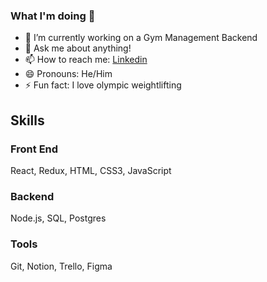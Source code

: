 ### What I'm doing 👋


- 🔭 I’m currently working on a Gym Management Backend
- 💬 Ask me about anything!
- 📫 How to reach me: [Linkedin](https://www.linkedin.com/in/justin-marks-dev/)
- 😄 Pronouns: He/Him
- ⚡ Fun fact: I love olympic weightlifting


## Skills

### Front End
React, Redux, HTML, CSS3, JavaScript
### Backend
Node.js, SQL, Postgres
### Tools
Git, Notion, Trello, Figma
